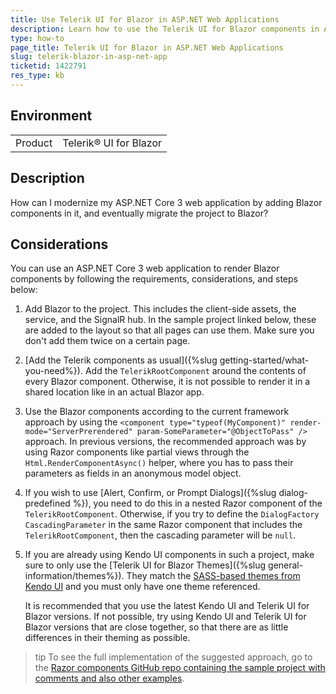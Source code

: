 ```yaml
---
title: Use Telerik UI for Blazor in ASP.NET Web Applications
description: Learn how to use the Telerik UI for Blazor components in ASP.NET Web applications.
type: how-to
page_title: Telerik UI for Blazor in ASP.NET Web Applications
slug: telerik-blazor-in-asp-net-app
ticketid: 1422791
res_type: kb
---
```


## Environment
<table>
	<tbody>
		<tr>
			<td>Product</td>
			<td>Telerik® UI for Blazor</td>
		</tr>
	</tbody>
</table>

## Description

How can I modernize my ASP.NET Core 3 web application by adding Blazor components in it, and eventually migrate the project to Blazor?

## Considerations

You can use an ASP.NET Core 3 web application to render Blazor components by following the requirements, considerations, and steps below:

1. Add Blazor to the project. This includes the client-side assets, the service, and the SignalR hub. In the sample project linked below, these are added to the layout so that all pages can use them. Make sure you don't add them twice on a certain page.
1. [Add the Telerik components as usual]({%slug getting-started/what-you-need%}). Add the `TelerikRootComponent` around the contents of every Blazor component. Otherwise, it is not possible to render it in a shared location like in an actual Blazor app.
1. Use the Blazor components according to the current framework approach by using the `<component type="typeof(MyComponent)" render-mode="ServerPrerendered" param-SomeParameter="@ObjectToPass" />` approach. In previous versions, the recommended approach was by using Razor components like partial views through the `Html.RenderComponentAsync()` helper, where you has to pass their parameters as fields in an anonymous model object.
1. If you wish to use [Alert, Confirm, or Prompt Dialogs]({%slug dialog-predefined %}), you need to do this in a nested Razor component of the `TelerikRootComponent`. Otherwise, if you try to define the `DialogFactory` `CascadingParameter` in the same Razor component that includes the `TelerikRootComponent`, then the cascading parameter will be `null`.
1. If you are already using Kendo UI components in such a project, make sure to only use the [Telerik UI for Blazor Themes]({%slug general-information/themes%}). They match the [SASS-based themes from Kendo UI](https://docs.telerik.com/kendo-ui/styles-and-layout/sass-themes) and you must only have one theme referenced.

    It is recommended that you use the latest Kendo UI and Telerik UI for Blazor versions. If not possible, try using Kendo UI and Telerik UI for Blazor versions that are close together, so that there are as little differences in their theming as possible.

>tip To see the full implementation of the suggested approach, go to the [Razor components GitHub repo containing the sample project with comments and also other examples](https://github.com/telerik/blazor-ui/tree/master/common/razor-components).
